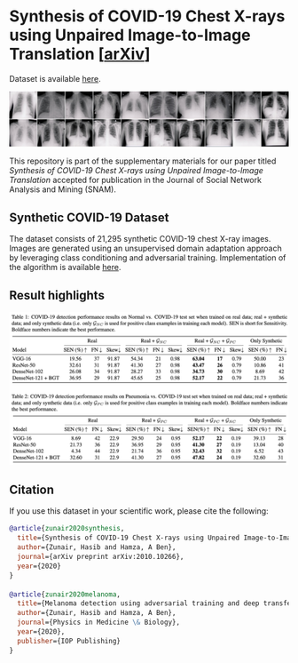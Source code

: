 # Synthesis of COVID-19 Chest X-rays using Unpaired Image-to-Image Translation [[arXiv](https://arxiv.org/abs/2010.10266)]

Dataset is available [here](https://github.com/hasibzunair/synthetic-covid-cxr-dataset/releases/tag/v0.1).

<p align="center">
  <a href="#"><img src="./media/synthetic.jpg"></a> <br />
</p>

This repository is part of the supplementary materials for our paper titled *Synthesis of COVID-19 Chest X-rays using Unpaired Image-to-Image Translation* accepted for publication in the Journal of 
Social Network Analysis and Mining (SNAM).

## Synthetic COVID-19 Dataset

The dataset consists of 21,295 synthetic COVID-19 chest X-ray images. Images are generated using an unsupervised domain adaptation approach by leveraging class conditioning and adversarial training. Implementation of the algorithm is available [here](https://github.com/hasibzunair/adversarial-lesions).

## Result highlights

<p align="center">
  <a href="#"><img src="./media/results.png"></a> <br />
</p>

## Citation
If you use this dataset in your scientific work, please cite the following:
```bibtex
@article{zunair2020synthesis,
  title={Synthesis of COVID-19 Chest X-rays using Unpaired Image-to-Image Translation},
  author={Zunair, Hasib and Hamza, A Ben},
  journal={arXiv preprint arXiv:2010.10266},
  year={2020}
}

@article{zunair2020melanoma,
  title={Melanoma detection using adversarial training and deep transfer learning},
  author={Zunair, Hasib and Hamza, A Ben},
  journal={Physics in Medicine \& Biology},
  year={2020},
  publisher={IOP Publishing}
}
```







